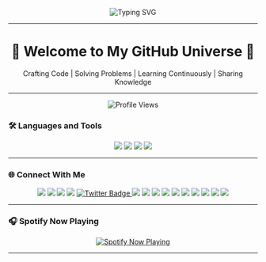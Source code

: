 <!-- Header Section -->
<p align="center">
  <img src="https://readme-typing-svg.demolab.com?font=Fira+Code&size=32&pause=1000&color=0EFFF7&center=true&vCenter=true&width=900&lines=Hi+there%2C+I'm+Samarth+Sharma!+%F0%9F%91%8B;A+Passionate+Developer+%7C+Open+Source+Contribr;Building+Projects+%26+Solving+Problems+Like+a+Pro;Always+Learning+New+Technologies+%F0%9F%9A%80" alt="Typing SVG" />
</p>

---

<!-- Introduction Section -->
<h1 align="center">🚀 Welcome to My GitHub Universe 🚀</h1>
<p align="center">Crafting Code | Solving Problems | Learning Continuously | Sharing Knowledge </p>

---
<p align="center">
    <img src="https://komarev.com/ghpvc/?username=samartho4&label=visitors&color=0e75b6&style=flat" alt="Profile Views" />
</p>


### 🛠️ **Languages and Tools**

<p align="center">
  <!-- Core Technologies -->
  <img src="https://skillicons.dev/icons?i=js,ts,react,nextjs,nodejs,express,python,java,cpp,html,css" />
  <!-- Backend & Databases -->
  <img src="https://skillicons.dev/icons?i=django,mysql,postgres,mongodb,sqlite" />

  <!-- DevOps and Tools -->
  <img src="https://skillicons.dev/icons?i=aws,azure,docker,git,github,heroku,vscode,figma,postman" />

  <!-- Additional Tools -->
  <img src="https://skillicons.dev/icons?i=linux,redis,bash,webpack,graphql,cloudflare" />
</p>


---

### 🌐 **Connect With Me**

<p align="center">
  <a href="https://linkedin.com/in/samarthxsharma"><img src="https://img.shields.io/badge/LinkedIn-blue?style=for-the-badge&logo=linkedin&logoColor=white" /></a>
  <a href="mailto:samarthx04@gmail.com"><img src="https://img.shields.io/badge/Gmail-D14836?style=for-the-badge&logo=gmail&logoColor=white" /></a>
  <a href="https://discord.com/users/samarth_o4"><img src="https://img.shields.io/badge/Discord-5865F2?style=for-the-badge&logo=discord&logoColor=white" /></a>
  <a href="https://github.com/samartho4"><img src="https://img.shields.io/badge/GitHub-100000?style=for-the-badge&logo=github&logoColor=white" /></a>
  <a href="https://x.com/sxmarthx">
  <img src="https://img.shields.io/badge/Twitter-1DA1F2?style=for-the-badge&logo=twitter&logoColor=white" alt="Twitter Badge" />
</a>
  <a href="https://leetcode.com/u/samartho4/"><img src="https://img.shields.io/badge/LeetCode-FFA116?style=for-the-badge&logo=leetcode&logoColor=white" /></a>
  <a href="https://medium.com/@samarthx04"><img src="https://img.shields.io/badge/Medium-black?style=for-the-badge&logo=medium&logoColor=white" /></a>
  <a href="https://hashnode.com/@samartho4"><img src="https://img.shields.io/badge/Hashnode-2962FF?style=for-the-badge&logo=hashnode&logoColor=white" /></a>
  <a href="https://devpost.com/samartho4"><img src="https://img.shields.io/badge/Devpost-003E54?style=for-the-badge&logo=devpost&logoColor=white" /></a>
  <a href="https://youtube.com/@samarth4yt"><img src="https://img.shields.io/badge/YouTube-FF0000?style=for-the-badge&logo=youtube&logoColor=white" /></a>
  <a href="https://instagram.com/samarth_o4"><img src="https://img.shields.io/badge/Instagram-E4405F?style=for-the-badge&logo=instagram&logoColor=white" /></a>
  <a href="https://app.opensauced.pizza/u/samartho4"><img src="https://img.shields.io/badge/OpenSauced-orange?style=for-the-badge&logo=opensauced&logoColor=white" /></a>
  <a href="https://www.kaggle.com/samarth4kaggle"><img src="https://img.shields.io/badge/Kaggle-20BEFF?style=for-the-badge&logo=kaggle&logoColor=white" /></a>
  <a href="https://eagle.cool/samarth"><img src="https://img.shields.io/badge/Eagle-0078D4?style=for-the-badge&logo=eagle&logoColor=white" /></a>
  <a href="https://huggingface.co/samartho4"><img src="https://img.shields.io/badge/HuggingFace-FEB75C?style=for-the-badge&logo=huggingface&logoColor=white" /></a>
</p>


---

### 🎧 **Spotify Now Playing**

<p align="center">
    <a href="https://open.spotify.com/user/your_spotify_id">
        <img src="https://spotify-github-profile.vercel.app/api/view?uid=your_spotify_id&cover_image=true&theme=default&bar_color=53b14f" alt="Spotify Now Playing" />
    </a>
</p>

---
